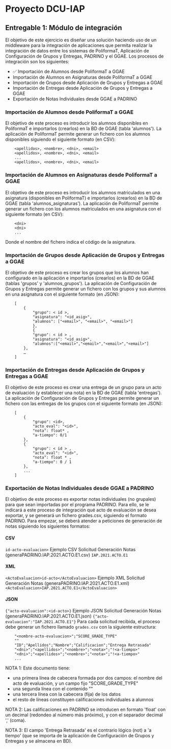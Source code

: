 # Proyecto DCU-IAP

## Entregable 1: Módulo de integración
El objetivo de este ejercicio es diseñar una solución haciendo uso de un
middleware para la integración de aplicaciones que permita realizar la
integración de datos entre los sistemas de PoliformaT, Aplicación de Configuración
de Grupos y Entregas, PADRINO y el GGAE. Los procesos de integración son los
siguientes:
- ✅ Importación de Alumnos desde PoliformaT a GGAE 
- Importación de Alumnos en Asignaturas desde PoliformaT a GGAE
- Importación de Grupos desde Aplicación de Grupos y Entregas a GGAE
- Importación de Entregas desde Aplicación de Grupos y Entregas a GGAE
- Exportación de Notas Individuales desde GGAE a PADRINO
### Importación de Alumnos desde PoliformaT a GGAE
El objetivo de este proceso es introducir los alumnos disponibles en PoliformaT e importarlos (crearlos) en la BD de GGAE (tabla 'alumnos').
La aplicación de PoliformaT permite generar un fichero con los alumnos disponibles siguiendo el siguiente formato (en CSV):
```
	<apellidos>, <nombre>, <dni>, <email>
	<apellidos>, <nombre>, <dni>, <email>
	...
	<apellidos>, <nombre>, <dni>, <email>
```
### Importación de Alumnos en Asignaturas desde PoliformaT a GGAE
El objetivo de este proceso es introducir los alumnos matriculados en una asignatura (disponibles en PoliformaT) e importarlos (crearlos) en la BD de GGAE (tabla 'alumnos_asignaturas').
La aplicación de PoliformaT permite generar un fichero con los alumnos matriculados en una asignatura con el siguiente formato (en CSV):
```
	<dni>
	<dni>
	...
```
Donde el nombre del fichero indica el código de la asignatura.
### Importación de Grupos desde Aplicación de Grupos y Entregas a GGAE
El objetivo de este proceso es crear los grupos que los alumnos han configurado en la aplicación e importarlos (crearlos) en la BD de GGAE (tablas 'grupos' y 'alumnos_grupos').
La aplicación de Configuración de Grupos y Entregas permite generar un fichero con los grupos y sus alumnos en una asignatura con el siguiente formato (en JSON):
```
	[
		{
			"grupo": < id >,
			"asignatura": "<id_asig>",
			"alumnos": ["<email>", "<email>", "<email>"]
			},
			{
			"grupo": < id > ,
			"asignatura": "<id_asig>",
			"alumnos":["<email>","<email>","<email>","<email>"]
		},
		…
	]
```
### Importación de Entregas desde Aplicación de Grupos y Entregas a GGAE
El objetivo de este proceso es crear una entrega de un grupo para un acto de evaluación (y establecer una nota) en la BD de GGAE (tabla 'entregas').
La aplicación de Configuración de Grupos y Entregas permite generar un fichero con las entregas de los grupos con el siguiente formato (en JSON):
```
	[
		{
			"grupo": <id>,
			"acto_eval": "<id>",
			"nota": float* ,
			"a-tiempo": 0/1
		},
		{
			"grupo": < id > ,
			"acto_eval": "<id>",
			"nota": float * ,
			"a-tiempo": 0 / 1
		},
		...
	]
```
### Exportación de Notas Individuales desde GGAE a PADRINO
El objetivo de este proceso es exportar notas individuales (no grupales) para que sean importadas por el programa PADRINO. Para ello, se le indicará a este proceso de integración qué acto de evaluación se desea exportar, y se generará un fichero grades.csv, siguiendo el formato PADRINO.
Para empezar, se deberá atender a peticiones de generación de notas siguiendo los siguientes formatos:
#### CSV
`id-acto-evaluacion>`
Ejemplo CSV Solicitud Generación Notas (generaPADRINO.IAP.2021.ACTO.E1.csv)
`IAP.2021.ACTO.E1`
#### XML
`<ActoEvaluacion>id-acto</ActoEvaluacion>`
Ejemplo XML Solicitud Generación Notas (generaPADRINO.IAP.2021.ACTO.E1.xml)
`<ActoEvaluacion>IAP.2021.ACTO.E1</ActoEvaluacion>`
#### JSON
`{"acto-evaluacion":<id-acto>}`
Ejemplo JSON Solicitud Generación Notas (generaPADRINO.IAP.2021.ACTO.E1.json)
`{"acto-evaluacion":"IAP.2021.ACTO.E1"}`
Para cada solicitud recibida, el proceso debe generar un fichero llamado `grades.csv` con la siguiente estructura:
```
	"<nombre-acto-evaluacion>";"SCORE_GRADE_TYPE"
	""
	"ID";"Apellidos";"Nombre";"Calificacion";"Entrega Retrasada"
	"<dni>";"<apellidos>";"<nombre>";"<nota>";"!<a-tiempo>"
	"<dni>";"<apellidos>";"<nombre>";"<nota>";"!<a-tiempo>"
	...
```
NOTA 1: Este documento tiene:
- una primera línea de cabecera formada por dos campos: el nombre del acto de
evaluación, y un campo fijo "SCORE_GRADE_TYPE"
- una segunda línea con el contenido ""
- una tercera línea con la cabecera (fija) de los datos
- el resto de líneas constituyen calificaciones individuales a alumnos

NOTA 2: Las calificaciones en PADRINO se introducen en formato 'float' con un
decimal (redondeo al número más próximo), y con el separador decimal ',' (coma).

NOTA 3: El campo 'Entrega Retrasada' es el contrario lógico (not) a 'a tiempo' (que se
importa de la aplicación de Configuración de Grupos y Entregas y se almacena en BD).